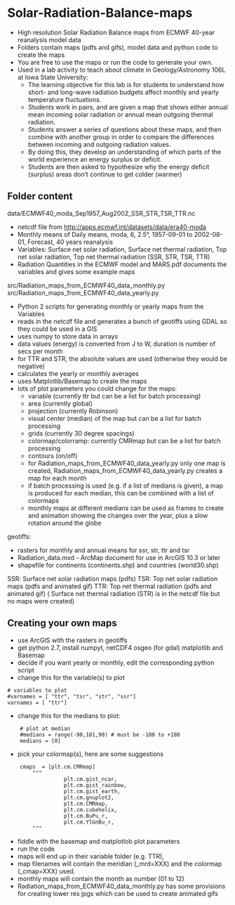 # Solar-Radiation-Balance-maps

- High resolution Solar Radiation Balance maps from ECMWF 40-year reanalysis model data
- Folders contain maps (pdfs and gifs), model data and python code to create the maps
- You are free to use the maps or run the code to generate your own.
- Used in a lab activity to teach about climate in Geology/Astronomy 106L at Iowa State University: 
  - The learning objective for this lab is for students to understand how short- and long-wave radiation budgets affect monthly and yearly temperature fluctuations.
  - Students work in pairs, and are given a map that shows either annual mean incoming solar radiation or annual mean outgoing thermal radiation. 
  - Students answer a series of questions about these maps, and then combine with another group in order to compare the differences between incoming and outgoing radiation values. 
  - By doing this, they develop an understanding of which parts of the world experience an energy surplus or deficit.  
  - Students are then asked to hypothesize why the energy deficit (surplus) areas don’t continue to get colder (warmer)

## Folder content

data/ECMWF40_moda_Sep1957_Aug2002_SSR_STR_TSR_TTR.nc  
- netcdf file from http://apps.ecmwf.int/datasets/data/era40-moda
- Monthly means of Daily means, moda, 6, 2.5°, 1957-09-01 to 2002-08-01, Forecast, 40 years reanalysis
- Variables: Surface net solar radiation, Surface net thermal radiation, Top net solar radiation, Top net thermal radiation  (SSR, STR, TSR, TTR)
- Radiation Quantities in the ECMWF model and MARS.pdf documents the variables and gives some example maps

src/Radiation_maps_from_ECMWF40_data_monthly.py
src/Radiation_maps_from_ECMWF40_data_yearly.py
- Python 2 scripts for generating monthly or yearly maps from the Variables
- reads in the netcdf file and generates a bunch of geotiffs using GDAL so they could be used in a GIS
- uses numpy to store data in arrays
- data values (energy) is converted from J to W, duration is number of secs per month 
- for TTR and STR, the absolute values are used (otherwise they would be negative)
- calculates the yearly or monthly averages
- uses Matplotlib/Basemap to create the maps
- lots of plot parameters you could change for the maps:
  - variable (currently ttr but can be a list for batch processing)
  - area (currently global)
  - projection (currently Robinson)
  - visual center (median) of the map but can be a list for batch processing
  - grids (currently 30 degree spacings)
  - colormap/colorramp: currently CMRmap but can be a list for batch processing
  - contours (on/off)
  - for Radiation_maps_from_ECMWF40_data_yearly.py only one map is created, Radiation_maps_from_ECMWF40_data_yearly.py creates a map for each month
  - if batch processing is used (e.g. if a list of medians is given), a map is produced for each median, this can be combined with a list of colormaps 
  - monthly maps at different medians can be used as frames to create and animation showing the changes over the year, plus a slow rotation around the globe
  
geotiffs:
- rasters for monthly and annual means for ssr, str, ttr and tsr
- Radiation_data.mxd - ArcMap document for use in ArcGIS 10.3 or later
- shapefile for continents (continents.shp) and countries (world30.shp)
  
SSR: Surface net solar radiation maps (pdfs)
TSR: Top net solar radiation maps (pdfs and animated gif)
TTR: Top net thermal radiation (pdfs and animated gif)
( Surface net thermal radiation (STR) is in the netcdf file but no maps were created)

## Creating your own maps
- use ArcGIS with the rasters in geotiffs
- get python 2.7, install numpyt, netCDF4 osgeo (for gdal) matplotlib and Basemap
- decide if you want yearly or monthly, edit the corresponding python script
- change this for the variable(s) to plot

```
# variables to plot
#varnames = [ "ttr", "tsr", "str", "ssr"] 
varnames = [ "ttr"] 
```

- change this for the medians to plot:

```
    # plot at median      
    #medians = range(-90,181,90) # must be -180 to +180
    medians = [0]
```

- pick your colormap(s), here are some suggestions

```
	cmaps  = [plt.cm.CMRmap]
        """
                  plt.cm.gist_ncar,
                  plt.cm.gist_rainbow,
                  plt.cm.gist_earth,
                  plt.cm.gnuplot2,
                  plt.cm.CMRmap,
                  plt.cm.cubehelix,
                  plt.cm.BuPu_r,
                  plt.cm.YlGnBu_r,
        """
```
- fiddle with the basemap and matplotlob plot parameters
- run the code
- maps will end up in their variable folder (e.g. TTR),
- map filenames will contain the meridian (_mrd=XXX) and the colormap (_cmap=XXX) used.
- monthly maps will contain the month as number (01 to 12)
- Radiation_maps_from_ECMWF40_data_monthly.py has some provisions for creating lower res jpgs which can be used to create animated gifs




